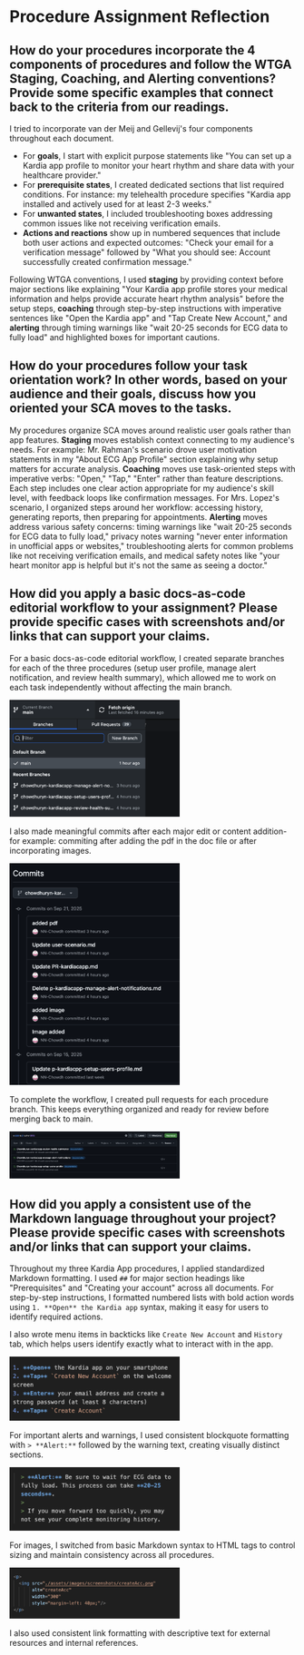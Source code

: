 # Procedure Assignment Reflection

## How do your procedures incorporate the 4 components of procedures and follow the WTGA Staging, Coaching, and Alerting conventions? Provide some specific examples that connect back to the criteria from our readings.

I tried to incorporate van der Meij and Gellevij's four components throughout each document.

- For **goals**, I start with explicit purpose statements like "You can set up a Kardia app profile to monitor your heart rhythm and share data with your healthcare provider."
- For **prerequisite states**, I created dedicated sections that list required conditions. For instance: my telehealth procedure specifies "Kardia app installed and actively used for at least 2-3 weeks."
- For **unwanted states**, I included troubleshooting boxes addressing common issues like not receiving verification emails.
- **Actions and reactions** show up in numbered sequences that include both user actions and expected outcomes: "Check your email for a verification message" followed by "What you should see: Account successfully created confirmation message."

Following WTGA conventions, I used **staging** by providing context before major sections like explaining "Your Kardia app profile stores your medical information and helps provide accurate heart rhythm analysis" before the setup steps, **coaching** through step-by-step instructions with imperative sentences like "Open the Kardia app" and "Tap Create New Account," and **alerting** through timing warnings like "wait 20-25 seconds for ECG data to fully load" and highlighted boxes for important cautions.


## How do your procedures follow your task orientation work? In other words, based on your audience and their goals, discuss how you oriented your SCA moves to the tasks.

My procedures organize SCA moves around realistic user goals rather than app features. **Staging** moves establish context connecting to my audience's needs. For example: Mr. Rahman's scenario drove user motivation statements in my "About ECG App Profile" section explaining why setup matters for accurate analysis. **Coaching** moves use task-oriented steps with imperative verbs: "Open," "Tap," "Enter" rather than feature descriptions. Each step includes one clear action appropriate for my audience's skill level, with feedback loops like confirmation messages. For Mrs. Lopez's scenario, I organized steps around her workflow: accessing history, generating reports, then preparing for appointments. **Alerting** moves address various safety concerns: timing warnings like "wait 20-25 seconds for ECG data to fully load," privacy notes warning "never enter information in unofficial apps or websites," troubleshooting alerts for common problems like not receiving verification emails, and medical safety notes like "your heart monitor app is helpful but it's not the same as seeing a doctor."

## How did you apply a basic docs-as-code editorial workflow to your assignment? Please provide specific cases with screenshots and/or links that can support your claims.

For a basic docs-as-code editorial workflow, I created separate branches for each of the three procedures (setup user profile, manage alert notification, and review health summary), which allowed me to work on each task independently without affecting the main branch.

<img src="./../images/screenshots/branches.png" alt="Git branches for workflow" width="300">

I also made meaningful commits after each major edit or content addition- for example: commiting after adding the pdf in the doc file or after incorporating images.

<img src="./../images/screenshots/commits.png" alt="Commits" width="300">

To complete the workflow, I created pull requests for each procedure branch. This keeps everything organized and ready for review before merging back to main.

<img src="./../images/screenshots/pullRequest.png" alt="Pull requests" width="300">


## How did you apply a consistent use of the Markdown language throughout your project? Please provide specific cases with screenshots and/or links that can support your claims.

Throughout my three Kardia App procedures, I applied standardized Markdown formatting. I used `##` for major section headings like "Prerequisites" and "Creating your account" across all documents. For step-by-step instructions, I formatted numbered lists with bold action words using `1. **Open** the Kardia app` syntax, making it easy for users to identify required actions.

I also wrote menu items in backticks like `Create New Account` and `History` tab, which helps users identify exactly what to interact with in the app. 

<img src="./../images/screenshots/backtics.png" alt="Backtics" width="300">

For important alerts and warnings, I used consistent blockquote formatting with `> **Alert:**` followed by the warning text, creating visually distinct sections.

<img src="./../images/screenshots/alert.png" alt="Alert" width="300">

For images, I switched from basic Markdown syntax to HTML tags to control sizing and maintain consistency across all procedures. 

<img src="./../images/screenshots/image.png" alt="Image" width="300">

I also used consistent link formatting with descriptive text for external resources and internal references.
